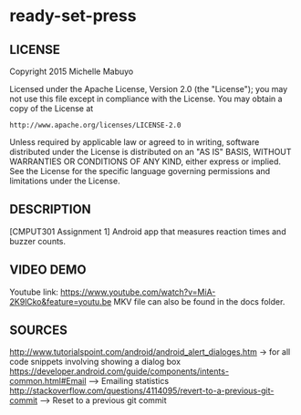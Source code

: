 # ready-set-press

## LICENSE
Copyright 2015 Michelle Mabuyo

Licensed under the Apache License, Version 2.0 (the "License");
you may not use this file except in compliance with the License.
You may obtain a copy of the License at

    http://www.apache.org/licenses/LICENSE-2.0

Unless required by applicable law or agreed to in writing, software
distributed under the License is distributed on an "AS IS" BASIS,
WITHOUT WARRANTIES OR CONDITIONS OF ANY KIND, either express or implied.
See the License for the specific language governing permissions and
limitations under the License.

## DESCRIPTION
[CMPUT301 Assignment 1] Android app that measures reaction times and buzzer counts.

## VIDEO DEMO
Youtube link: https://www.youtube.com/watch?v=MiA-2K9lCko&feature=youtu.be
MKV file can also be found in the docs folder.

## SOURCES
http://www.tutorialspoint.com/android/android_alert_dialoges.htm -> for all code snippets involving showing a dialog box
https://developer.android.com/guide/components/intents-common.html#Email --> Emailing statistics
http://stackoverflow.com/questions/4114095/revert-to-a-previous-git-commit --> Reset to a previous git commit
